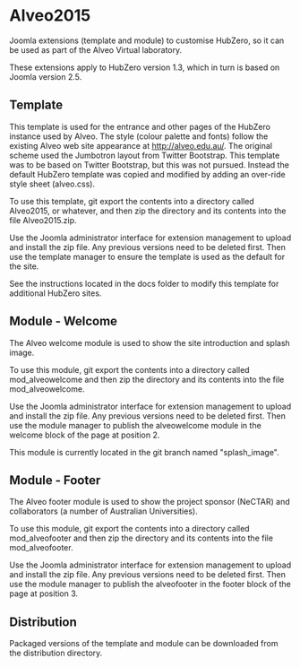 # Alveo2015

Joomla extensions (template and module) to customise HubZero, so it can be used as part of the Alveo Virtual laboratory.

These extensions apply to HubZero version 1.3, which in turn is based on Joomla version 2.5.

## Template

This template is used for the entrance and other pages of the HubZero instance used by Alveo.
The style (colour palette and fonts) follow the existing Alveo web site appearance at http://alveo.edu.au/.
The original scheme used the Jumbotron layout from Twitter Bootstrap.
This template was to be based on Twitter Bootstrap, but this was not pursued.
Instead the default HubZero template was copied and modified by adding an over-ride style sheet (alveo.css).

To use this template, git export the contents into a directory called Alveo2015, or whatever, 
and then zip the directory and its contents into the file Alveo2015.zip.

Use the Joomla administrator interface for extension management to upload and install the zip file.
Any previous versions need to be deleted first.
Then use the template manager to ensure the template is used as the default for the site.

See the instructions located in the docs folder to  modify this template for additional HubZero sites.

## Module - Welcome

The Alveo welcome module is used to show the site introduction and splash image.

To use this module, git export the contents into a directory called mod_alveowelcome 
and then zip the directory and its contents into the file mod_alveowelcome.

Use the Joomla administrator interface for extension management to upload and install the zip file.
Any previous versions need to be deleted first.
Then use the module manager to publish the alveowelcome module in the welcome block of the page at position 2.

This module is currently located in the git branch named "splash_image".

## Module - Footer

The Alveo footer module is used to show the project sponsor (NeCTAR) 
and collaborators (a number of Australian Universities).

To use this module, git export the contents into a directory called mod_alveofooter 
and then zip the directory and its contents into the file mod_alveofooter.

Use the Joomla administrator interface for extension management to upload and install the zip file.
Any previous versions need to be deleted first.
Then use the module manager to publish the alveofooter in the footer block of the page at position 3.

## Distribution

Packaged versions of the template and module
can be downloaded from the distribution directory.